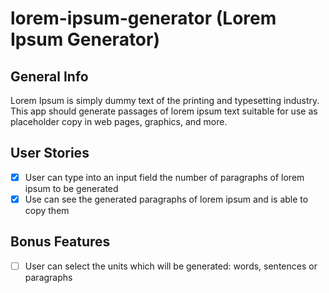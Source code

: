 # lorem-ipsum-generator (Lorem Ipsum Generator)

## General Info

Lorem Ipsum is simply dummy text of the printing and typesetting industry. This app should generate passages of lorem ipsum text suitable for use as placeholder copy in web pages, graphics, and more.

## User Stories

* [X] User can type into an input field the number of paragraphs of lorem ipsum to be generated
* [X] Use can see the generated paragraphs of lorem ipsum and is able to copy them

## Bonus Features

* [ ] User can select the units which will be generated: words, sentences or paragraphs


